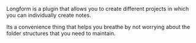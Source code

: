 Longform is a plugin that allows you to create different projects in which you can individually create notes.

Its a convenience thing that helps you breathe by not worrying about the folder structures that you need to maintain.
